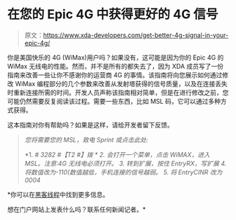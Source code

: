 # 在您的 Epic 4G 中获得更好的 4G 信号

> 原文：<https://www.xda-developers.com/get-better-4g-signal-in-your-epic-4g/>

你是美国快乐的 4G (WiMax)用户吗？如果没有，这可能是因为你的 Epic 4G 的 WiMax 无线电的性能。然而，并不是所有的都失去了，因为 XDA 成员写了一份指南来改善一些让你不感谢你的运营商 4G 的事情。该指南将向您展示如何通过修改 WiMax 编程部分的几个参数来改善从发射塔获得的信号质量，以及在连接丢失时重新连接所需的时间。开发人员声称该指南相对简单，但是在进行修改之前，您可能仍然需要反复阅读该过程。需要一些东西，比如 MSL 码，它可以通过多种方式获得。

这本指南对你有帮助吗？如果是这样，请给开发者留下反馈。

> *您将需要您的 MSL，致电 Sprint 或点击此处:*
> 
>  *1.  *# 3282 #【T2 #】拨 *
> 2.  *会打开一个菜单，点击 WiMAX，进入 MSL。注意:4G 无线电必须打开。*
> 3.  *转到扩展，按住 EntryRX，写扩展*
> 4.  *将数值改为-110(数值越低，手机连接的信号越弱。*
> 5.  *将 EntryCINR 改为 0004**

 *你可以在[黑客线程](http://forum.xda-developers.com/showthread.php?t=925898)中找到更多信息。

想在门户网站上发表什么吗？联系任何新闻记者。*